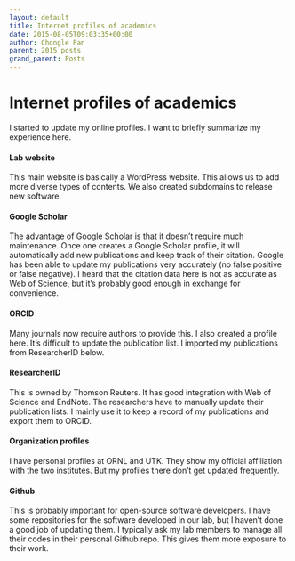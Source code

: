```yaml
---
layout: default
title: Internet profiles of academics
date: 2015-08-05T09:03:35+00:00
author: Chongle Pan
parent: 2015 posts
grand_parent: Posts
---
```

# Internet profiles of academics
I started to update my online profiles. I want to briefly summarize my experience here.

#### Lab website

This main website is basically a WordPress website. This allows us to add more diverse types of contents. We also created subdomains to release new software.

#### Google Scholar

The advantage of Google Scholar is that it doesn&#8217;t require much maintenance. Once one creates a Google Scholar profile, it will automatically add new publications and keep track of their citation. Google has been able to update my publications very accurately (no false positive or false negative). I heard that the citation data here is not as accurate as Web of Science, but it&#8217;s probably good enough in exchange for convenience.

#### ORCID

Many journals now require authors to provide this. I also created a profile here. It&#8217;s difficult to update the publication list. I imported my publications from ResearcherID below.

#### ResearcherID

This is owned by Thomson Reuters. It has good integration with Web of Science and EndNote. The researchers have to manually update their publication lists. I mainly use it to keep a record of my publications and export them to ORCID.

#### Organization profiles

I have personal profiles at ORNL and UTK. They show my official affiliation with the two institutes. But my profiles there don&#8217;t get updated frequently.

#### Github

This is probably important for open-source software developers. I have some repositories for the software developed in our lab, but I haven&#8217;t done a good job of updating them. I typically ask my lab members to manage all their codes in their personal Github repo. This gives them more exposure to their work.